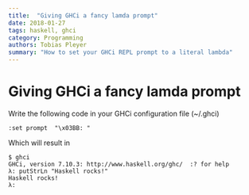 ```yaml
---
title:  "Giving GHCi a fancy lamda prompt"
date: 2018-01-27
tags: haskell, ghci
category: Programming
authors: Tobias Pleyer
summary: "How to set your GHCi REPL prompt to a literal lambda"
---
```


Giving GHCi a fancy lamda prompt
================================

Write the following code in your GHCi configuration file (\~/.ghci)

``` {.sourceCode .bash}
:set prompt  "\x03BB: "
```

Which will result in

``` {.sourceCode .bash}
$ ghci
GHCi, version 7.10.3: http://www.haskell.org/ghc/  :? for help
λ: putStrLn "Haskell rocks!"
Haskell rocks!
λ:
```